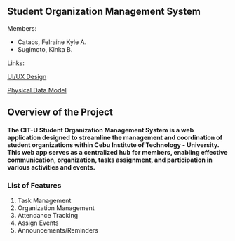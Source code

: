 ## Student Organization Management System
Members: 
- Cataos, Felraine Kyle A.
- Sugimoto, Kinka B.

Links:

[UI/UX Design](https://www.figma.com/design/eROzR0qrmb3qH1liQ6ZYae/IM2-Student-Organization-Management-System?node-id=0-1&t=7ZJEzNFn9xb5FfvS-1)

[Physical Data Model](https://www.canva.com/design/DAGTbNRXjKo/ys5pF-ACSxFtDfMrR0Nd8g/edit?utm_content=DAGTbNRXjKo&utm_campaign=designshare&utm_medium=link2&utm_source=sharebutton)


## Overview of the Project
#### The CIT-U Student Organization Management System is a web application designed to streamline the management and coordination of student organizations within Cebu Institute of Technology - University. This web app serves as a centralized hub for members, enabling effective communication, organization, tasks assignment, and participation in various activities and events.


### List of Features
1. Task Management
2. Organization Management
3. Attendance Tracking
4. Assign Events
5. Announcements/Reminders
